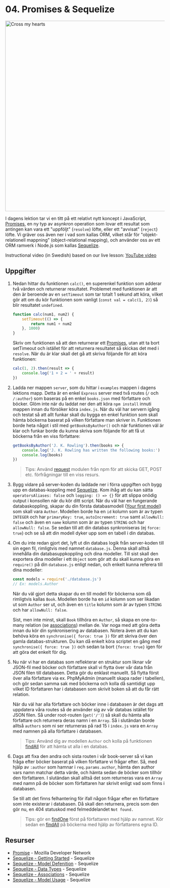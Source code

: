 # 04. Promises & Sequelize
<img src="https://media.giphy.com/media/VIbnEWQS9y7Wo/giphy.gif" alt="Cross my hearts" width="600">

I dagens lektion tar vi en titt på ett relativt nytt koncept i JavaScript, [Promises](https://developer.mozilla.org/en-US/docs/Web/JavaScript/Reference/Global_Objects/Promise), en ny typ av asynkron operation som lovar ett resultat som antingen kan vara ett "uppföljt" (`resolve`) löfte, eller ett "avvisat" (`reject`) löfte. Vi gräver oss även ner i vad som kallas ORM, vilket står för "objekt-relationell mappning" (object-relational mapping), och använder oss av ett ORM ramverk i Node.js som kallas [Sequelize](http://docs.sequelizejs.com/).

Instructional video (in Swedish) based on our live lesson: [YouTube video](https://www.youtube.com/watch?v=G9Xk0MXNIs4)

## Uppgifter

1.
    Nedan hittar du funktionen `calc()`, en superenkel funktion som adderar två värden och returnerar resultatet. Problemet med funktionen är att den är beroende av en `setTimeout` som tar totalt 1 sekund att köra, vilket gör att om du kör funktionen som vanligt (`const val = calc(1, 2)`) så blir resultatet `undefined`.

    ```javascript
    function calc(num1, num2) {
        setTimeout(() => {
            return num1 + num2
        }, 1000)
    }
    ```

    Skriv om funktionen så att den returnerar ett [Promises](https://developer.mozilla.org/en-US/docs/Web/JavaScript/Reference/Global_Objects/Promise), utan att ta bort setTimeout och istället för att returnera resultatet så skickas det med i `resolve`. När du är klar skall det gå att skriva följande för att köra funktionen:

    ```javascript
    calc(1, 2).then(result => {
        console.log('1 + 2 = ' + result)
    })
    ```

2.
    Ladda ner mappen `server`, som du hittar i `examples` mappen i dagens lektions mapp. Detta är en enkel `Express` server med två routes (`/` och `/:author`) som baseras på en enkel `books.json` med författare och böcker. Glöm inte när du laddat ner den att köra `npm install` innuti mappen innan du försöker köra `index.js`. När du väl har servern igång och testat så att allt funkar skall du bygga en enkel funktion som skall hämta böckerna baserat på vilken författare man skriver in. Funktionen borde heta något i stil med `getBooksByAuthor()` och när funktionen väl är klar och funkar borde du kunna skriva som följande för att få ut böckerna från en viss författare:

    ```javascript
    getBooksByAuthor('J. K. Rowling').then(books => {
        console.log('J. K. Rowling has written the following books:')
        console.log(books)
    })
    ```

    > Tips: Använd [request](https://www.npmjs.com/package/request) modulen från npm för att skicka GET, POST etc. förfrågningar till en viss resurs.

3.
    Bygg vidare på server-koden du laddade ner i förra uppgiften och bygg upp en databas-koppling med [Sequelize](http://docs.sequelizejs.com/). Kom ihåg att du kan sätta `operatorsAliases: false` och `logging: () => {}` för att slippa onödig output i konsollen när du kör ditt script. När du väl har en fungerande databaskoppling, skapar du din första databasmodell ([Your first model](http://docs.sequelizejs.com/manual/installation/getting-started.html#your-first-model)) som skall vara `Author`. Modellen borde ha en `id` kolumn som är av typen `INTEGER` och har `primaryKey: true`, `autoIncrement: true` samt `allowNull: false` och även en `name` kolumn som är av typen `STRING` och har `allowNull: false`. Se sedan till att din databas synkroniseras (ej `force: true`) och se så att din modell dyker upp som en tabell i din databas.

4.
    Om du inte redan gjort det, lyft ut din databas logik från server-koden till sin egen fil, rimligtvis med namnet `database.js`. Denna skall alltså innehålla din databasuppkoppling och dina modeller. Till sist skall den exportera dina modeller i ett `Object` som gör att du skall kunna göra en `require()` på din `database.js` enligt nedan, och enkelt kunna referera till dina modeller:

    ```javascript
    const models = require('./database.js')
    // Ex: models.Author
    ```

    När du väl gjort detta skapar du en till modell för böckerna som då rimligtvis kallas `Book`. Modellen borde ha en `id` kolumn som ser likadan ut som `Author` ser ut, och även en `title` kolumn som är av typen `STRING` och har `allowNull: false`.

    Sist, men inte minst, skall `Book` tillhöra en `Author`, så skapa en one-to-many relation (se [associations](http://docs.sequelizejs.com/manual/tutorial/associations.html)) mellan de. Var noga med att göra detta innan du kör din synkronisering av databasen. Notera även att du kan behöva köra en `synchronise({ force: true })` för att skriva över den gamla databas-strukturen. Du kan då enkelt köra scriptet en gång med `synchronise({ force: true })` och sedan ta bort `{force: true}` igen för att göra det enkelt för dig.

5.
    Nu när vi har en databas som reflekterar en struktur som liknar vår JSON-fil med böcker och författare skall vi flytta över vår data från JSON filen till databasen. Detta gör du enklast manuellt. Så flytta först över alla författare via ex. PhpMyAdmin (manuellt skapa rader i tabellen), och gör sedan samma sak med böckerna och kolla då samtidigt upp vilket ID författaren har i databasen som skrivit boken så att du får rätt relation.

    När du väl har alla författare och böcker inne i databasen är det dags att uppdatera våra routes så de använder sig av vår databas istället för JSON filen. Så under root-routen (`get('/')`) så skall du hämta alla författare och returnera deras namn i en `Array`. Så i slutändan borde alltså `authors` som ni ser returneras på rad 15 i `index.js` vara en `Array` med namnen på alla författare i databasen.

    > Tips: Använd dig av modellen `Author` och kolla på funktionen [findAll](http://docs.sequelizejs.com/manual/tutorial/models-usage.html#-findall-search-for-multiple-elements-in-the-database) för att hämta ut alla i en databas.

6.
    Dags att fixa den andra och sista routen i vår book-server så vi kan fråga efter böcker baserat på vilken författare vi frågar efter. Så, med hjälp av `:author` som hamnar i `req.params.author`, hämta den author vars namn matchar detta värde, och hämta sedan de böcker som tillhör den författaren. I slutändan skall alltså det som returneras vara en `Array` med namn på de böcker som författaren har skrivit enligt vad som finns i databasen.

    Se till att det finns felhantering för ifall någon frågar efter en författare som inte existerar i databasen. Då skall den returnera, precis som den gör nu, en 404 statuskod med felmeddelandet `Not found.`

    > Tips: gör en [findOne](http://docs.sequelizejs.com/manual/tutorial/models-usage.html#-find-search-for-one-specific-element-in-the-database) först på författaren med hjälp av namnet. Kör sedan en [findAll](http://docs.sequelizejs.com/manual/tutorial/models-usage.html#-findall-search-for-multiple-elements-in-the-database) på böckerna med hjälp av författarens egna ID.


## Resurser

- [Promise](https://developer.mozilla.org/en-US/docs/Web/JavaScript/Reference/Global_Objects/Promise) - Mozilla Developer Network
- [Sequelize - Getting Started](http://docs.sequelizejs.com/manual/installation/getting-started.html) - Sequelize
- [Sequelize - Model Defenition](http://docs.sequelizejs.com/manual/tutorial/models-definition.html) - Sequelize
- [Sequelize - Data Types](http://docs.sequelizejs.com/manual/tutorial/models-definition.html#data-types) - Sequelize
- [Sequelize - Associations](http://docs.sequelizejs.com/manual/tutorial/associations.html) - Sequelize
- [Sequelize - Model Usage](http://docs.sequelizejs.com/manual/tutorial/models-usage.html) - Sequelize